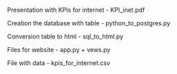 Presentation with KPIs for internet  - KPI_inet.pdf

Creation the database with table - python_to_postgres.py	

Conversion table to html - sql_to_html.py

Files for website - app.py + vews.py

File with data - kpis_for_internet.csv
